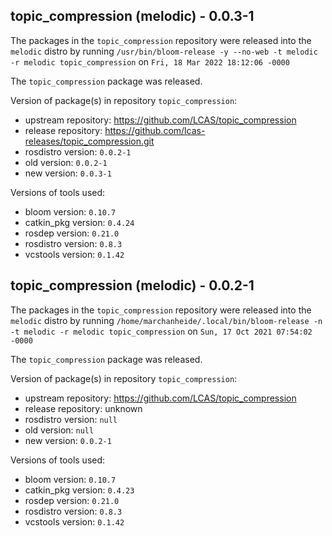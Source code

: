 ## topic_compression (melodic) - 0.0.3-1

The packages in the `topic_compression` repository were released into the `melodic` distro by running `/usr/bin/bloom-release -y --no-web -t melodic -r melodic topic_compression` on `Fri, 18 Mar 2022 18:12:06 -0000`

The `topic_compression` package was released.

Version of package(s) in repository `topic_compression`:

- upstream repository: https://github.com/LCAS/topic_compression
- release repository: https://github.com/lcas-releases/topic_compression.git
- rosdistro version: `0.0.2-1`
- old version: `0.0.2-1`
- new version: `0.0.3-1`

Versions of tools used:

- bloom version: `0.10.7`
- catkin_pkg version: `0.4.24`
- rosdep version: `0.21.0`
- rosdistro version: `0.8.3`
- vcstools version: `0.1.42`


## topic_compression (melodic) - 0.0.2-1

The packages in the `topic_compression` repository were released into the `melodic` distro by running `/home/marchanheide/.local/bin/bloom-release -n -t melodic -r melodic topic_compression` on `Sun, 17 Oct 2021 07:54:02 -0000`

The `topic_compression` package was released.

Version of package(s) in repository `topic_compression`:

- upstream repository: https://github.com/LCAS/topic_compression
- release repository: unknown
- rosdistro version: `null`
- old version: `null`
- new version: `0.0.2-1`

Versions of tools used:

- bloom version: `0.10.7`
- catkin_pkg version: `0.4.23`
- rosdep version: `0.21.0`
- rosdistro version: `0.8.3`
- vcstools version: `0.1.42`


